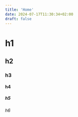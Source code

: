 ```yaml
---
title: 'Home'
date: 2024-07-17T11:30:34+02:00
draft: false
---
```

# h1
## h2
### h3
#### h4
##### h5
###### h6

